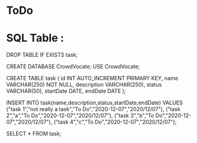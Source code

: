 # ToDo
# SQL Table :
DROP TABLE IF EXISTS task;

CREATE DATABASE CrowdVocate;
USE CrowdVocate;


CREATE TABLE task (
  id INT AUTO_INCREMENT  PRIMARY KEY,
  name VARCHAR(250) NOT NULL,
  description VARCHAR(250),
  status VARCHAR(50),
  startDate DATE,
  endDate DATE
  );



  
  INSERT INTO task(name,description,status,startDate,endDate) VALUES
  ("task 1","not really a task","To Do","2020-12-07","2020/12/07"),
  ("task 2","a","To Do","2020-12-07","2020/12/07"),
  ("task 3","b","To Do","2020-12-07","2020/12/07"),
  ("task 4","c","To Do","2020-12-07","2020/12/07");
  
  
  SELECT * FROM task;
